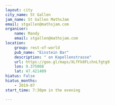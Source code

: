 ```yaml
---
layout: city                                           
city_name: St Gallen
jam_name: St Gallen MathsJam
email: stgallen@mathsjam.com
organiser:
    name: Mandy
    email: stgallen@mathsjam.com
location:
    group: rest-of-world
    pub_name: "Einstein Bar"
    description: " on Kapellenstrasse"
    url: https://goo.gl/maps/XLfFk8FLchnLfgtg9
    lon: 9.375068
    lat: 47.421409
hiatus: False
hiatus_months: 
    - 2019-07
start_time: 7:30pm in the evening

---
```

